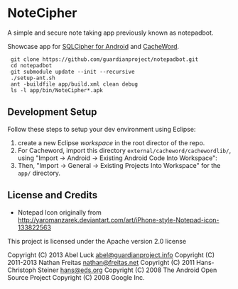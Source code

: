 # NoteCipher

A simple and secure note taking app previously known as notepadbot.

Showcase app for [SQLCipher for Android](http://sqlcipher.net/sqlcipher-for-android) and [CacheWord](https://github.com/guardianproject/cacheword).

```
 git clone https://github.com/guardianproject/notepadbot.git
 cd notepadbot
 git submodule update --init --recursive
 ./setup-ant.sh
 ant -buildfile app/build.xml clean debug
 ls -l app/bin/NoteCipher*.apk
```

## Development Setup

Follow these steps to setup your dev environment using Eclipse:

1. create a new Eclipse *workspace* in the root director of the repo.
2. For Cacheword, import this directory `external/cacheword/cachewordlib/`, using "Import -> Android -> Existing Android Code Into Workspace":
3. Then, "Import -> General -> Existing Projects Into Workspace" for the `app/` directory.

## License and Credits 

* Notepad Icon originally from
    http://yaromanzarek.deviantart.com/art/iPhone-style-Notepad-icon-133822563

This project is licensed under the Apache version 2.0 license

Copyright (C) 2013 Abel Luck <abel@guardianproject.info>
Copyright (C) 2011-2013 Nathan Freitas <nathan@freitas.net>
Copyright (C) 2011 Hans-Christoph Steiner <hans@eds.org>
Copyright (C) 2008 The Android Open Source Project
Copyright (C) 2008 Google Inc.

